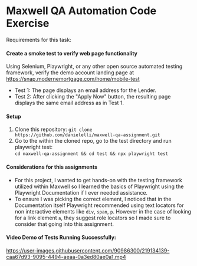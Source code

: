 # Maxwell QA Automation Code Exercise

Requirements for this task:
#### Create a smoke test to verify web page functionality
Using Selenium, Playwright, or any other open source automated testing framework, verify the demo account landing page at https://snap.modernemortgage.com/home/mobile-test
* Test 1: The page displays an email address for the Lender.
* Test 2: After clicking the "Apply Now" button, the resulting page displays the same email address as in Test 1.

#### Setup
1. Clone this repository: `git clone https://github.com/danielelli/maxwell-qa-assignment.git`
2. Go to the within the cloned repo, go to the test directory and run playwright test: <br>
`cd maxwell-qa-assignment && cd test && npx playwright test`

#### Considerations for this assignments
- For this project, I wanted to get hands-on with the testing framework utilized within Maxwell so I learned the basics of Playwright using the Playwright Documentation if I ever needed assistance.
- To ensure I was picking the correct element, I noticed that in the Documentation itself Playwright recommended using text locators for non interactive elements like `div`, `span`, `p`. However in the case of looking for a link element `a`, they suggest role locators so I made sure to consider that going into this assignment.

#### Video Demo of Tests Running Successfully:

https://user-images.githubusercontent.com/90986300/219134139-caa67d93-9095-4494-aeaa-0a3ed80ae0a1.mp4

